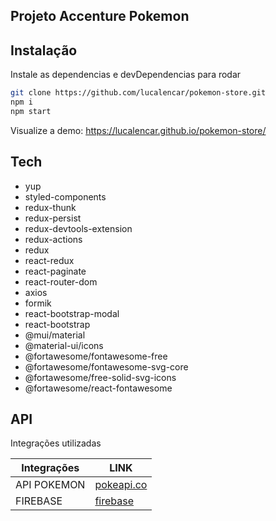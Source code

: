 ## Projeto Accenture Pokemon

## Instalação

Instale as dependencias e devDependencias para rodar
```sh
git clone https://github.com/lucalencar/pokemon-store.git
npm i
npm start
```

Visualize a demo: https://lucalencar.github.io/pokemon-store/



## Tech

-  yup
- styled-components
- redux-thunk
- redux-persist
- redux-devtools-extension
- redux-actions
- redux
- react-redux
- react-paginate
- react-router-dom
- axios
- formik
- react-bootstrap-modal
- react-bootstrap
- @mui/material
- @material-ui/icons
-  @fortawesome/fontawesome-free
-  @fortawesome/fontawesome-svg-core
-  @fortawesome/free-solid-svg-icons
-  @fortawesome/react-fontawesome

## API

Integrações utilizadas

| Integrações | LINK |
| ------ | ------ |
| API POKEMON | [pokeapi.co][PlDb] |
| FIREBASE | [firebase][PlGh] |

   [PlDb]: <https://pokeapi.co/>
   [PlGh]: <https://firebase.google.com/>

